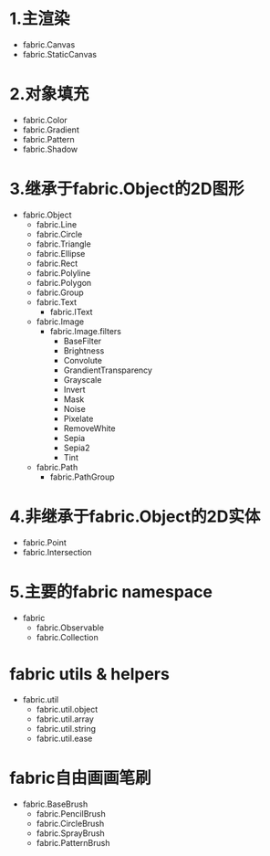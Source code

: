 # 1.主渲染
+ fabric.Canvas
+ fabric.StaticCanvas
# 2.对象填充
+ fabric.Color
+ fabric.Gradient
+ fabric.Pattern
+ fabric.Shadow
# 3.继承于fabric.Object的2D图形
+ fabric.Object
    - fabric.Line
    - fabric.Circle
    - fabric.Triangle
    - fabric.Ellipse
    - fabric.Rect
    - fabric.Polyline
    - fabric.Polygon
    - fabric.Group
    - fabric.Text
        + fabric.IText
    - fabric.Image
        + fabric.Image.filters
            - BaseFilter
            - Brightness
            - Convolute
            - GrandientTransparency
            - Grayscale
            - Invert
            - Mask
            - Noise
            - Pixelate
            - RemoveWhite
            - Sepia
            - Sepia2
            - Tint
    - fabric.Path
        + fabric.PathGroup
# 4.非继承于fabric.Object的2D实体
+ fabric.Point
+ fabric.Intersection
# 5.主要的fabric namespace
+ fabric
    - fabric.Observable
    - fabric.Collection
# fabric utils & helpers
+ fabric.util
    - fabric.util.object
    - fabric.util.array
    - fabric.util.string
    - fabric.util.ease
# fabric自由画画笔刷
+ fabric.BaseBrush
    - fabric.PencilBrush
    - fabric.CircleBrush
    - fabric.SprayBrush
    - fabric.PatternBrush